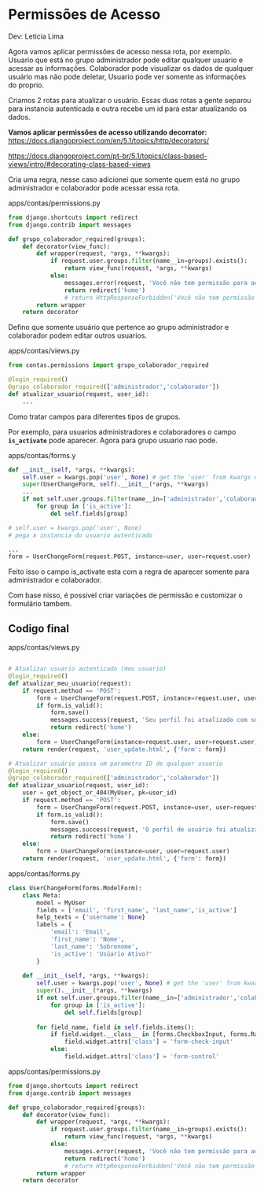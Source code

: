 # **Permissões de Acesso**

Dev: Letícia Lima 
    
Agora vamos aplicar permissões de acesso nessa rota, por exemplo. Usuario que está no grupo administrador pode editar qualquer usuario e acessar as informações. Colaborador pode visualizar os dados de qualquer usuário mas não pode deletar, Usuario pode ver somente as informações do proprio.

Criamos 2 rotas para atualizar o usuário. Essas duas rotas a gente separou para instancia autenticada e outra recebe um id para estar atualizando os dados.

**Vamos aplicar permissões de acesso utilizando decorrator:** https://docs.djangoproject.com/en/5.1/topics/http/decorators/

https://docs.djangoproject.com/pt-br/5.1/topics/class-based-views/intro/#decorating-class-based-views

Cria uma regra, nesse caso adicionei que somente quem está no grupo administrador e colaborador pode acessar essa rota.

apps/contas/permissions.py

```python
from django.shortcuts import redirect
from django.contrib import messages

def grupo_colaborador_required(groups):
    def decorator(view_func):
        def wrapper(request, *args, **kwargs):
            if request.user.groups.filter(name__in=groups).exists():
                return view_func(request, *args, **kwargs)
            else:
                messages.error(request, 'Você não tem permissão para acessar esta página.')
                return redirect('home')
                # return HttpResponseForbidden('Você não tem permissão para acessar esta página.')
        return wrapper
    return decorator
```

    

Defino que somente usuário que pertence ao grupo administrador e colaborador podem editar outros usuarios.

apps/contas/views.py

```python
from contas.permissions import grupo_colaborador_required

@login_required()
@grupo_colaborador_required(['administrador','colaborador'])
def atualizar_usuario(request, user_id):
    ...
```

Como tratar campos para diferentes tipos de grupos.

Por exemplo, para usuarios administradores e colaboradores o campo **`is_activate`** pode aparecer. Agora para grupo usuario nao pode.

apps/contas/forms.y

```python
def __init__(self, *args, **kwargs):
    self.user = kwargs.pop('user', None) # get the 'user' from kwargs dictionary
    super(UserChangeForm, self).__init__(*args, **kwargs)
    ...
    if not self.user.groups.filter(name__in=['administrador','colaborador']).exists():
        for group in ['is_active']: 
            del self.fields[group]
```

```python
# self.user = kwargs.pop('user', None)
# pega a instancia do usuario autenticado

...
form = UserChangeForm(request.POST, instance=user, user=request.user)
```

Feito isso o campo is_activate esta com a regra de aparecer somente para administrador e colaborador. 

Com base nisso, é possivel criar variações de permissão e customizar o formulário tambem.

## Codigo final

apps/contas/views.py

```python

# Atualizar usuario autenticado (meu usuario)
@login_required()
def atualizar_meu_usuario(request):
    if request.method == 'POST':
        form = UserChangeForm(request.POST, instance=request.user, user=request.user)
        if form.is_valid():
            form.save()
            messages.success(request, 'Seu perfil foi atualizado com sucesso!')
            return redirect('home')
    else:
        form = UserChangeForm(instance=request.user, user=request.user)
    return render(request, 'user_update.html', {'form': form})

# Atualizar usuário passa um parametro ID de qualquer usuario
@login_required()
@grupo_colaborador_required(['administrador','colaborador'])
def atualizar_usuario(request, user_id):
    user = get_object_or_404(MyUser, pk=user_id)
    if request.method == 'POST':
        form = UserChangeForm(request.POST, instance=user, user=request.user)
        if form.is_valid():
            form.save()
            messages.success(request, 'O perfil de usuário foi atualizado com sucesso!')
            return redirect('home')
    else:
        form = UserChangeForm(instance=user, user=request.user)
    return render(request, 'user_update.html', {'form': form})
```

apps/contas/forms.py

```python
class UserChangeForm(forms.ModelForm):
    class Meta:
        model = MyUser
        fields = ['email', 'first_name', 'last_name','is_active']
        help_texts = {'username': None}
        labels = {
            'email': 'Email', 
            'first_name': 'Nome', 
            'last_name': 'Sobrenome', 
            'is_active': 'Usúario Ativo?'
        }
    
    def __init__(self, *args, **kwargs):
        self.user = kwargs.pop('user', None) # get the 'user' from kwargs dictionary
        super().__init__(*args, **kwargs)
        if not self.user.groups.filter(name__in=['administrador','colaborador']).exists():
            for group in ['is_active']: 
                del self.fields[group]
            
        for field_name, field in self.fields.items():
            if field.widget.__class__ in [forms.CheckboxInput, forms.RadioSelect]:
                field.widget.attrs['class'] = 'form-check-input'
            else:
                field.widget.attrs['class'] = 'form-control'
```

apps/contas/permissions.py

```python
from django.shortcuts import redirect
from django.contrib import messages

def grupo_colaborador_required(groups):
    def decorator(view_func):
        def wrapper(request, *args, **kwargs):
            if request.user.groups.filter(name__in=groups).exists():
                return view_func(request, *args, **kwargs)
            else:
                messages.error(request, 'Você não tem permissão para acessar esta página.')
                return redirect('home')
                # return HttpResponseForbidden('Você não tem permissão para acessar esta página.')
        return wrapper
    return decorator
```